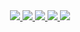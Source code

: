 <div align="center"> 
  <a href="https://linkedin.com/in/ritikx01" target="_blank">
    <img src="https://img.shields.io/badge/LinkedIn-0077B5?style=for-the-badge&logo=linkedin&logoColor=white" target="_blank" />
  </a>
  <a href="https://twitter.com/wh15k3yTF">
    <img src="https://img.shields.io/badge/X-333333?style=for-the-badge&logo=X&logoColor=white" />
  </a>
  <a href="https://ritik.dev" target="_blank">
     <img src="https://img.shields.io/badge/Portfolio-FF5722?style=for-the-badge&logo=todoist&logoColor=white" target="_blank" /> <!-- sqlite, safari, google-chrome are other good icon options -->
  </a>
  <a href="mailto:hello@ritik.dev">
    <img src="https://img.shields.io/badge/Email-333333?style=for-the-badge&logo=gmail&logoColor=red" />
  </a>
  <a href="https://ritik.dev" target="_blank">
     <img src="https://img.shields.io/badge/Leetcode-FFA116?style=for-the-badge&logo=leetcode&logoColor=white" target="_blank" /> <!-- sqlite, safari, google-chrome are other good icon options -->
  </a>
</div>
